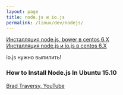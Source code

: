 ```yaml
---
layout: page
title: node.js и io.js
permalink: /linux/dev/nodejs/
---
```



<a href="/linux/dev/nodejs/iojs/nodejs/">Инсталляция node.js, bower в centos 6.X</a>  
<a href="/linux/dev/nodejs/iojs/">Инсталляция node.js и io.js в centos 6.X</a>


io.js нужно выпилить!


### How to Install Node.js In Ubuntu 15.10

[Brad Traversy, YouTube](https://www.youtube.com/watch?v=AcUfdajsKg8)  
